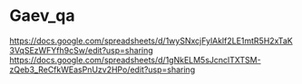 # Gaev_qa
https://docs.google.com/spreadsheets/d/1wySNxcjFylAklf2LE1mtR5H2xTaK3VqSEzWFYfh9cSw/edit?usp=sharing
https://docs.google.com/spreadsheets/d/1gNkELM5sJcnclTXTSM-zQeb3_ReCfkWEasPnUzv2HPo/edit?usp=sharing